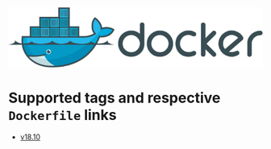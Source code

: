 ![Docker logo](https://github.com/marcosoliveirasoares94/Dockerfiles/blob/master/docker_logo.png)

# Supported tags and respective `Dockerfile` links

-	[v18.10](https://github.com/marcosoliveirasoares94/Dockerfiles/blob/master/ubuntu/v18.10)